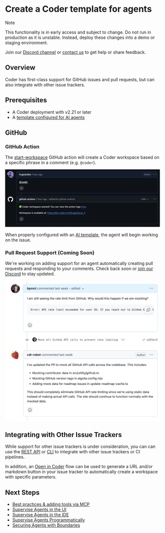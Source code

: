 # Create a Coder template for agents

> [!NOTE]
>
> This functionality is in early access and subject to change. Do not run in
> production as it is unstable. Instead, deploy these changes into a demo or
> staging environment.
>
> Join our [Discord channel](https://discord.gg/coder) or
> [contact us](https://coder.com/contact) to get help or share feedback.

## Overview

Coder has first-class support for GitHub issues and pull requests, but can also
integrate with other issue trackers.

## Prerequisites

- A Coder deployment with v2.21 or later
- A [template configured for AI agents](./create-template.md)

## GitHub

### GitHub Action

The [start-workspace](https://github.com/coder/start-workspace-action) GitHub
action will create a Coder workspace based on a specific phrase in a comment
(e.g. `@coder`).

![GitHub Issue](../../images/guides/ai-agents/github-action.png)

When properly configured with an [AI template](./create-template.md), the agent
will begin working on the issue.

### Pull Request Support (Coming Soon)

We're working on adding support for an agent automatically creating pull
requests and responding to your comments. Check back soon or
[join our Discord](https://discord.gg/coder) to stay updated.

![GitHub Pull Request](../../images/guides/ai-agents/github-pr.png)

## Integrating with Other Issue Trackers

While support for other issue trackers is under consideration, you can can use
the [REST API](../../reference/api/) or [CLI](../../reference/cli/) to integrate
with other issue trackers or CI pipelines.

In addition, an [Open in Coder](../../admin/templates/open-in-coder.md) flow can
be used to generate a URL and/or markdown button in your issue tracker to
automatically create a workspace with specific parameters.

## Next Steps

- [Best practices & adding tools via MCP](./best-practices.md)
- [Supervise Agents in the UI](./coder-dashboard.md)
- [Supervise Agents in the IDE](./ide-integration.md)
- [Supervise Agents Programmatically](./headless.md)
- [Securing Agents with Boundaries](./securing.md)
